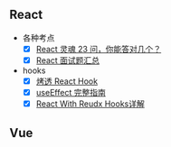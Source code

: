 ## React
* 各种考点
  * [x] [React 灵魂 23 问，你能答对几个？](https://zhuanlan.zhihu.com/p/304213203)
  *  [x] [React  面试题汇总](https://zhuanlan.zhihu.com/p/304213203)

* hooks
  * [x] [烤透 React Hook](https://juejin.cn/post/6867745889184972814)
  * [x] [useEffect 完整指南](https://overreacted.io/zh-hans/a-complete-guide-to-useeffect/)
  * [x] [React With Reudx Hooks详解](https://juejin.im/post/6888529255244759047#heading-16)
## Vue